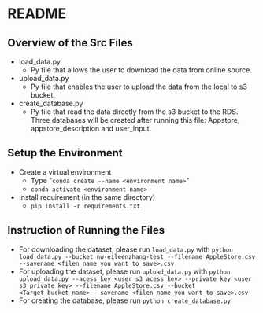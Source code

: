 ﻿# README
## Overview of the Src Files

 - load_data.py
	 - Py file that allows the user to download the data from online source. 
 - upload_data.py
	 - Py file that enables the user to upload the data from the local to s3 bucket. 
 - create_database.py 
	 - Py file that read the data directly from the s3 bucket to the RDS. Three databases will be created after running this file: Appstore, appstore_description and user_input. 

## Setup the Environment
- Create a virtual environment 
	- Type "`conda create --name <environment name>`" 
	- `conda activate <environment name>`
- Install requirement (in the same directory)
	- `pip install -r requirements.txt`

## Instruction of Running the Files

 -  For downloading the dataset, please run `load_data.py` with `python load_data.py --bucket nw-eileenzhang-test --filename AppleStore.csv --savename <filen_name_you_want_to_save>.csv`
 - For uploading the dataset, please run `upload_data.py` with `python upload_data.py --acess_key <user s3 acess key> --private key <user s3 private key> --filename AppleStore.csv --bucket <Target_bucket_name> --savename <filen_name_you_want_to_save>.csv`
 - For creating the database, please run `python create_database.py`


